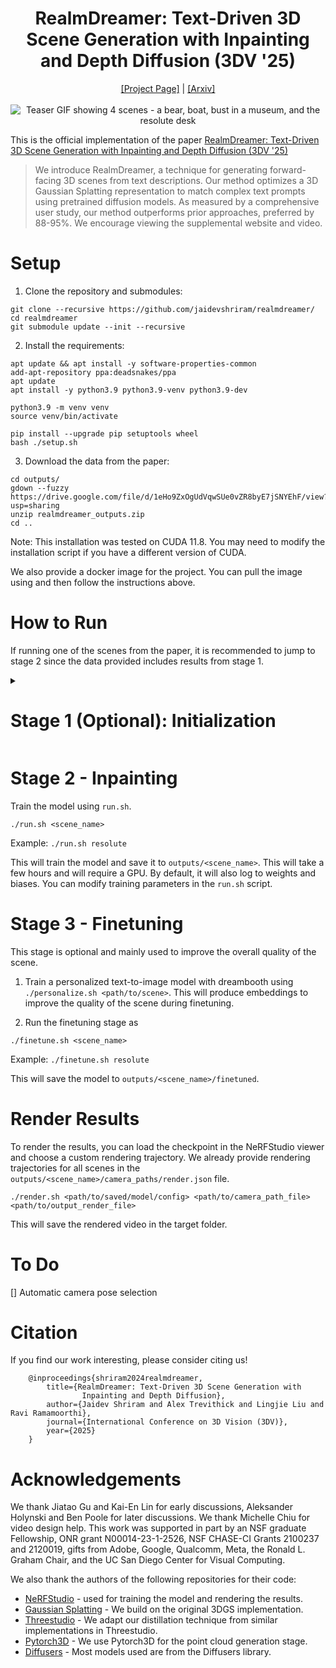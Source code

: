 <h1 align="center">RealmDreamer: Text-Driven 3D Scene Generation
with Inpainting and Depth Diffusion (3DV '25)</h1>
<p align="center">
    <a href="https://realmdreamer.github.io/">[Project Page]</a> | <a href="https://arxiv.org/abs/2404.07199">[Arxiv]</a>
    <br>
    <br>
    <picture>
        <img src="data/images/realmdreamer.gif" alt="Teaser GIF showing 4 scenes - a bear, boat, bust in a museum, and the resolute desk">
    </picture>
</p>

This is the official implementation of the paper [RealmDreamer: Text-Driven 3D Scene Generation with Inpainting and Depth Diffusion (3DV '25)](https://arxiv.org/abs/2404.07199)

> We introduce RealmDreamer, a technique for generating forward-facing 3D scenes from text descriptions. Our method optimizes a 3D Gaussian Splatting representation to match complex text prompts using pretrained diffusion models. As measured by a comprehensive user study, our method outperforms prior approaches, preferred by 88-95\%. We encourage viewing the supplemental website and video.


# Setup

1. Clone the repository and submodules:

```
git clone --recursive https://github.com/jaidevshriram/realmdreamer/
cd realmdreamer
git submodule update --init --recursive
```

2. Install the requirements:

```
apt update && apt install -y software-properties-common
add-apt-repository ppa:deadsnakes/ppa
apt update
apt install -y python3.9 python3.9-venv python3.9-dev

python3.9 -m venv venv
source venv/bin/activate

pip install --upgrade pip setuptools wheel
bash ./setup.sh
```

3. Download the data from the paper:

```
cd outputs/
gdown --fuzzy https://drive.google.com/file/d/1eHo9ZxOgUdVqwSUe0vZR8byE7jSNYEhF/view?usp=sharing
unzip realmdreamer_outputs.zip
cd ..
```

Note: This installation was tested on CUDA 11.8. You may need to modify the installation script if you have a different version of CUDA.

We also provide a docker image for the project. You can pull the image using and then follow the instructions above.

# How to Run

If running one of the scenes from the paper, it is recommended to jump to stage 2 since the data provided includes results from stage 1.

<details>
<summary><h1>Stage 1 (Optional): Initialization</h1></summary>

Create a new config file in the configs folder. You can use `configs/resolute.yaml` as a template. Be sure to update the prompt and the auxillary prompt. If using a custom image, update the `base_img_path` field.

## Point cloud generation

Generate an initial point cloud based on the 

```
python main.py --config_path configs/resolute.yaml
```

## Pose Selection

There are two options here - either use a script to generate new poses or manually choose them. Currently, manually chosen poses can cover a wider baseline. For all scenes showcased in the paper, we already provide the initial data (including point clouds).

**Manual (Recommended)**: 

1. Open the viewer with the point cloud:

```
ns-train dummy-pcd --data outputs/resolute/init_transforms.json --pipeline.model.pcd_path outputs/resolute/pointcloud.ply --viewer.websocket-port 8008
```

2. Enter the render mode and move the camera around to select the poses. For every pose, be sure to "save" the pose.

3. When you have selected all poses, click on "render" to save the poses to a file. Name the file `extra_poses.json`.

Combine the original poses with the extra poses using:

```
python scripts/render_gsplat_from_ply.py --ply outputs/resolute/pointcloud.ply --init outputs/resolute/init_transforms.json --traj outputs/resolute/camera_paths/extra_poses.json
```

where `resolute` is the name of the scene.

</details>

# Stage 2 - Inpainting

Train the model using `run.sh`.

```
./run.sh <scene_name>
```

Example: `./run.sh resolute`

This will train the model and save it to `outputs/<scene_name>`. This will take a few hours and will require a GPU. By default, it will also log to weights and biases. You can modify training parameters in the `run.sh` script.

# Stage 3 - Finetuning

This stage is optional and mainly used to improve the overall quality of the scene.

1. Train a personalized text-to-image model with dreambooth using `./personalize.sh <path/to/scene>`. This will produce embeddings to improve the quality of the scene during finetuning.

2. Run the finetuning stage as 

```
./finetune.sh <scene_name>
```

Example: `./finetune.sh resolute`

This will save the model to `outputs/<scene_name>/finetuned`.

# Render Results

To render the results, you can load the checkpoint in the NeRFStudio viewer and choose a custom rendering trajectory. We already provide rendering trajectories for all scenes in the `outputs/<scene_name>/camera_paths/render.json` file.

```
./render.sh <path/to/saved/model/config> <path/to/camera_path_file> <path/to/output_render_file>
```

This will save the rendered video in the target folder.

# To Do

[] Automatic camera pose selection

# Citation

If you find our work interesting, please consider citing us!

```
    @inproceedings{shriram2024realmdreamer,
        title={RealmDreamer: Text-Driven 3D Scene Generation with 
                Inpainting and Depth Diffusion},
        author={Jaidev Shriram and Alex Trevithick and Lingjie Liu and Ravi Ramamoorthi},
        journal={International Conference on 3D Vision (3DV)},
        year={2025}
    }
```            

# Acknowledgements

 We thank Jiatao Gu and Kai-En Lin for early discussions, Aleksander Holynski and Ben Poole for later discussions. We thank Michelle Chiu for video design help. This work was supported in part by an NSF graduate Fellowship, ONR grant N00014-23-1-2526, NSF CHASE-CI Grants 2100237 and 2120019, gifts from Adobe, Google, Qualcomm, Meta, the Ronald L. Graham Chair, and the UC San Diego Center for Visual Computing. 

We also thank the authors of the following repositories for their code:

- [NeRFStudio](https://github.com/nerfstudio-project/nerfstudio) - used for training the model and rendering the results.
- [Gaussian Splatting](https://github.com/graphdeco-inria/diff-gaussian-rasterization) - We build on the original 3DGS implementation.
- [Threestudio](https://github.com/threestudio-project/threestudio) - We adapt our distillation technique from similar implementations in Threestudio.
- [Pytorch3D](https://github.com/facebookresearch/pytorch3d) - We use Pytorch3D for the point cloud generation stage.
- [Diffusers](https://github.com/huggingface/diffusers) - Most models used are from the Diffusers library.
